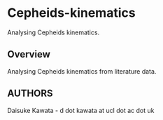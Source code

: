 
# Cepheids-kinematics

 Analysing Cepheids kinematics.

## Overview

 Analysing Cepheids kinematics from literature data. 

## AUTHORS

Daisuke Kawata - d dot kawata at ucl dot ac dot uk 


